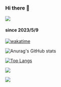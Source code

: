 ### Hi there 👋

<!--
**jason01180118/jason01180118** is a ✨ _special_ ✨ repository because its `README.md` (this file) appears on your GitHub profile.

Here are some ideas to get you started:

- 🔭 I’m currently working on ...
- 🌱 I’m currently learning ...
- 👯 I’m looking to collaborate on ...
- 🤔 I’m looking for help with ...
- 💬 Ask me about ...
- 📫 How to reach me: ...
- 😄 Pronouns: ...
- ⚡ Fun fact: ...
-->
![](https://komarev.com/ghpvc/?username=jason01180118)
#### since 2023/5/9
[![wakatime](https://wakatime.com/badge/user/c840f1c2-3545-478c-bd52-26a3b124d6ea.svg)](https://wakatime.com/@c840f1c2-3545-478c-bd52-26a3b124d6ea)

![Anurag's GitHub stats](https://github-readme-stats.vercel.app/api?username=jason01180118&count_private=true)

[![Top Langs](https://github-readme-stats.vercel.app/api/top-langs/?username=jason01180118&layout=compact)](https://github.com/anuraghazra/github-readme-stats)

![](https://wakatime.com/share/@jason01180118/677ae358-46c2-4e39-ac59-9820ca8b3bb1.svg)


![](https://hit.yhype.me/github/profile?user_id=73685101)


